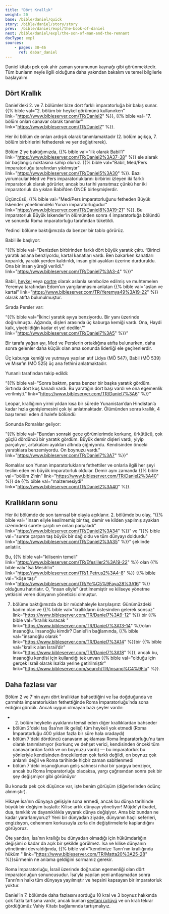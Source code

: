 ```yaml
---
title: "Dört Krallık"
weight: 20
base: /bible/daniel/quick
story: /bible/daniel/story/story
prev:  /bible/daniel/expl/the-book-of-daniel
next: /bible/daniel/expl/the-son-of-man-and-the-remnant
docType: expl
sources:
    - pages: 38–46
      ref: dabar_daniel
---
```


Daniel kitabı pek çok ahir zaman yorumunun kaynağı gibi görünmektedir. Tüm bunların neyle ilgili olduğuna daha yakından bakalım ve temel bilgilerle başlayalım.

## Dört Krallık

<a name="b8b5"></a>
Daniel’deki 2. ve 7. bölümler bize dört farklı imparatorluğa bir bakış sunar. {{% bible val="2. bölüm bir heykel görümünü kullanırken" link="https://www.bibleserver.com/TR/Daniel2" %}}, {{% bible val="7. bölüm onları canavar olarak tanımlar" link="https://www.bibleserver.com/TR/Daniel7" %}}.

Her iki bölüm de onları ardışık olarak tanımlamaktadır (2. bölüm açıkça, 7. bölüm birbirlerini fethederek ve yer değiştirerek).

Bölüm 2'ye baktığımızda, {{% bible val="ilk olarak Babil’i" link="https://www.bibleserver.com/TR/Daniel2%3A37-38" %}} ele alarak bir başlangıç noktasına sahip oluruz. {{% bible val="Babil, Med/Pers imparatorluğu tarafından yıkılmıştır" link="https://www.bibleserver.com/TR/Daniel5%3A30" %}}. Bazı yorumcular Med ve Pers imparatorluklarını birbirini izleyen iki farklı imparatorluk olarak görürler, ancak bu tarihi yansıtmaz çünkü her iki imparatorluk da yıkılan Babil’den ÖNCE birleşmişlerdir.

Üçüncüsü, {{% bible val="Med/Pers imparatorluğunu fetheden Büyük İskender yönetimindeki Yunan imparatorluğudur" link="https://www.bibleserver.com/TR/Daniel8%3A19-21" %}}. Bu imparatorluk Büyük İskender’in ölümünden sonra 4 imparatorluğa bölündü ve sonunda Roma imparatorluğu tarafından tüketildi.

Yedinci bölüme baktığımızda da benzer bir tablo görürüz.

Babil ile başlıyor:

“{{% bible val="Denizden birbirinden farklı dört büyük yaratık çıktı. “Birinci yaratık aslana benziyordu, kartal kanatları vardı. Ben bakarken kanatları koparıldı, yaratık yerden kaldırıldı, insan gibi ayakları üzerine durduruldu. Ona bir insan yüreği verildi." link="https://www.bibleserver.com/TR/Daniel7%3A3-4" %}}”

Babil, [heykel](https://en.wikipedia.org/wiki/Lion_of_Babylon) veya [portre](https://en.wikipedia.org/wiki/Lion_of_Babylon) olarak aslanla sembolize edilmiş ve muhtemelen Yeremya tarafından Edom’un yargılanmasını anlatan {{% bible val="aslan ve kartal" link="https://www.bibleserver.com/TR/Yeremya49%3A19-22" %}} olarak atıfta bulunulmuştur.

Sırada Persler var:

“{{% bible val="İkinci yaratık ayıya benziyordu. Bir yanı üzerinde doğrulmuştu. Ağzında, dişleri arasında üç kaburga kemiği vardı. Ona, Haydi kalk, yiyebildiğin kadar et ye! dediler.’" link="https://www.bibleserver.com/TR/Daniel7%3A5" %}}”

Bir tarafa yağan ayı, Med ve Perslerin ortaklığına atıfta bulunurken, daha sonra gelenler daha küçük olan ama sonunda liderliği ele geçirenlerdir.

Üç kaburga kemiği ve yutmaya yapılan atıf Lidya (MÖ 547), Babil (MÖ 539) ve Mısır’ın (MÖ 525) üç ana fethini anlatmaktadır.

Yunanlı tarafından takip edildi:

“{{% bible val="Sonra baktım, parsa benzer bir başka yaratık gördüm. Sırtında dört kuş kanadı vardı. Bu yaratığın dört başı vardı ve ona egemenlik verilmişti." link="https://www.bibleserver.com/TR/Daniel7%3A6" %}}”

Leopar, krallığının yirmi yıldan kısa bir sürede Yunanistan’dan Hindistan’a kadar hızla genişlemesini çok iyi anlatmaktadır. Ölümünden sonra krallık, 4 başı temsil eden 4 halefe bölündü

Sonunda Romalılar geliyor:

“{{% bible val="Bundan sonraki gece görümlerimde korkunç, ürkütücü, çok güçlü dördüncü bir yaratık gördüm. Büyük demir dişleri vardı; yiyip parçalıyor, artakalanı ayakları altında çiğniyordu. Kendisinden önceki yaratıklara benzemiyordu. On boynuzu vardı." link="https://www.bibleserver.com/TR/Daniel7%3A7" %}}”

Romalılar son Yunan imparatorluklarını fethettiler ve onlarla ilgili her şeyi teslim eden en büyük imparatorluk oldular. Demir aynı zamanda {{% bible val="bölüm 2'nin" link="https://www.bibleserver.com/TR/Daniel2%3A40" %}} de {{% bible val="malzemesiydi" link="https://www.bibleserver.com/TR/Daniel2%3A40" %}}.

## Krallıkların sonu

<a name="bcbd"></a>
Her iki bölümde de son tanrısal bir olayla açıklanır. 2. bölümde bu olay, “{{% bible val="insan eliyle kesilmemiş bir taş, demir ve kilden yapılmış ayakları üzerindeki surete çarptı ve onları parçaladı" link="https://www.bibleserver.com/TR/Daniel2%3A34" %}}” ve “{{% bible val="surete çarpan taş büyük bir dağ oldu ve tüm dünyayı doldurdu" link="https://www.bibleserver.com/TR/Daniel2%3A35" %}}” şeklinde anlatılır.

Bu, {{% bible val="kilisenin temeli" link="https://www.bibleserver.com/TR/Efesliler2%3A19-22" %}} olan {{% bible val="İsa Mesih’in" link="https://www.bibleserver.com/TR/1.Petrus2%3A4-8" %}} {{% bible val="köşe taşı" link="https://www.bibleserver.com/TR/Ye%C5%9Faya28%3A16" %}} olduğunu hatırlatır. O, “insan eliyle” üretilmemiştir ve kiliseye yönetme yetkisini veren dünyanın yöneticisi olmuştur.

7. bölüme baktığımızda da bir müdahaleyle karşılaşırız: Günümüzdeki kadim olan ve {{% bible val="krallıkların üstesinden gelerek sonsuz" link="https://www.bibleserver.com/TR/Daniel7%3A9-12" %}} bir {{% bible val="krallık kuracak " link="https://www.bibleserver.com/TR/Daniel7%3A13-14" %}}olan insanoğlu. İnsanoğlu kimdir? Daniel’in bağlamında, {{% bible val="insanoğlu olarak " link="https://www.bibleserver.com/TR/Daniel7%3A14" %}}bir {{% bible val="krallık alan İsrail’dir" link="https://www.bibleserver.com/TR/Daniel7%3A18" %}}, ancak bu, insanoğlu kendisi için kullandığı tek unvan {{% bible val="olduğu için gerçek İsrail olarak İsa’da yerine getirilmiştir" link="https://www.bibleserver.com/search/TR/insano%C4%9Flu" %}}.

## Daha fazlası var

<a name="38f8"></a>
Bölüm 2 ve 7'nin aynı dört krallıktan bahsettiğini ve İsa doğduğunda ve çarmıhta imparatorlukları fethettiğinde Roma İmparatorluğu’nda sona erdiğini gördük. Ancak uygun olmayan bazı şeyler vardır:

- 2. bölüm heykelin ayaklarını temsil eden diğer krallıklardan bahseder
- bölüm 2'deki taş (İsa’nın ilk gelişi) tüm heykeli yok etmedi (Roma İmparatorluğu 400 yıldan fazla bir süre hala oradaydı)
- bölüm 7'deki dördüncü canavarın açıklaması Roma İmparatorluğu’nu tam olarak tanımlamıyor (korkunç ve dehşet verici, kendisinden önceki tüm canavarlardan farklı ve on boynuzu vardı) — bu imparatorluk bu yönleriyle kendisinden öncekilerden çok farklı değildi, on boynuz çok anlamlı değil ve Roma tarihinde hiçbir zaman sabitlenmedi
- bölüm 7'deki insanoğlunun geliş sahnesi nihai bir yargıya benziyor, ancak bu Roma İmparatorluğu olacaksa, yargı çağrısından sonra pek bir şey değişmiyor gibi görünüyor

Bu konuda pek çok düşünce var, işte benim görüşüm (diğerlerinden ödünç alınmıştır).

Hikaye İsa’nın dünyaya gelişiyle sona ermedi, ancak bu dünya tarihinde büyük bir değişim başlattı: Kilise artık dünyayı yönetiyor! Müjde’yi ibadet, dua, tanıklık ve dayanıklılıkla yayarak dünya değişiyor. Ama biz bundan ne kadar yararlanıyoruz? Yeni bir dünyadan ziyade, dünyanın haçlı seferleri, engizisyon, cehennem korkusuyla zorla din değiştirmelerle kaplandığını görüyoruz.

Öte yandan, İsa’nın krallığı bu dünyadan olmadığı için hükümdarlığın değişimi o kadar da açık bir şekilde görülmez. İsa ve kilise dünyanın yönetimini devraldığında, {{% bible val="kendimize Tanrı’nın krallığında hüküm " link="https://www.bibleserver.com/TR/Matta20%3A25-28" %}}sürmenin ne anlama geldiğini sormamız gerekir.

Roma İmparatorluğu, İsrail üzerinde doğrudan egemenliği olan dört imparatorluğun sonuncusudur. İsa’yla yapılan yeni antlaşmadan sonra Tanrı’nın halkı tüm dünyaya yayılmıştır ve hepsini kapsayan bir imparatorluk yoktur.

Daniel’in 7. bölümde daha fazlasını sorduğu 10 kral ve 3 boynuz hakkında çok fazla tartışma vardır, ancak bunları [şeytani üçlüyü](/content/beasts/expl/the-nature-of-the-beast-in-the-book-of-revelation) ve on kralı tekrar gördüğümüz Vahiy Kitabı bağlamında tartışmalıyız.
